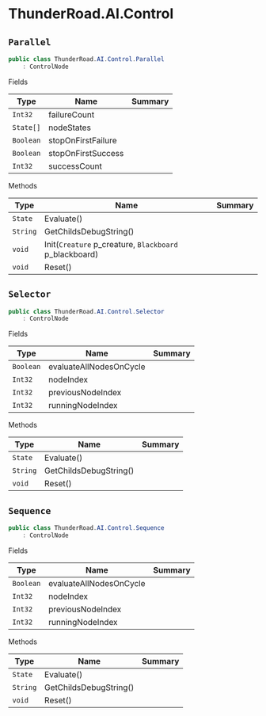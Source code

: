 # ThunderRoad.AI.Control

## `Parallel`

```csharp
public class ThunderRoad.AI.Control.Parallel
    : ControlNode

```

Fields

| Type | Name | Summary | 
| --- | --- | --- | 
| `Int32` | failureCount |  | 
| `State[]` | nodeStates |  | 
| `Boolean` | stopOnFirstFailure |  | 
| `Boolean` | stopOnFirstSuccess |  | 
| `Int32` | successCount |  | 


Methods

| Type | Name | Summary | 
| --- | --- | --- | 
| `State` | Evaluate() |  | 
| `String` | GetChildsDebugString() |  | 
| `void` | Init(`Creature` p_creature, `Blackboard` p_blackboard) |  | 
| `void` | Reset() |  | 


## `Selector`

```csharp
public class ThunderRoad.AI.Control.Selector
    : ControlNode

```

Fields

| Type | Name | Summary | 
| --- | --- | --- | 
| `Boolean` | evaluateAllNodesOnCycle |  | 
| `Int32` | nodeIndex |  | 
| `Int32` | previousNodeIndex |  | 
| `Int32` | runningNodeIndex |  | 


Methods

| Type | Name | Summary | 
| --- | --- | --- | 
| `State` | Evaluate() |  | 
| `String` | GetChildsDebugString() |  | 
| `void` | Reset() |  | 


## `Sequence`

```csharp
public class ThunderRoad.AI.Control.Sequence
    : ControlNode

```

Fields

| Type | Name | Summary | 
| --- | --- | --- | 
| `Boolean` | evaluateAllNodesOnCycle |  | 
| `Int32` | nodeIndex |  | 
| `Int32` | previousNodeIndex |  | 
| `Int32` | runningNodeIndex |  | 


Methods

| Type | Name | Summary | 
| --- | --- | --- | 
| `State` | Evaluate() |  | 
| `String` | GetChildsDebugString() |  | 
| `void` | Reset() |  | 


